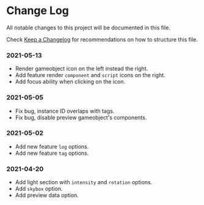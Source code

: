 # Change Log

All notable changes to this project will be documented in this file.

Check [Keep a Changelog](http://keepachangelog.com/) for recommendations on how to structure this file.


### 2021-05-13

* Render gameobject icon on the left instead the right.
* Add feature render `component` and `script` icons on the right.
* Add focus ability when clicking on the icon.

### 2021-05-05

* Fix bug, instance ID overlaps with tags.
* Fix bug, disable preview gameobject's components.

### 2021-05-02

* Add new feature `log` options.
* Add new feature `tag` options.

### 2021-04-20

* Add light section with `intensity` and `rotation` options.
* Add `skybox` option.
* Add preview data option.
